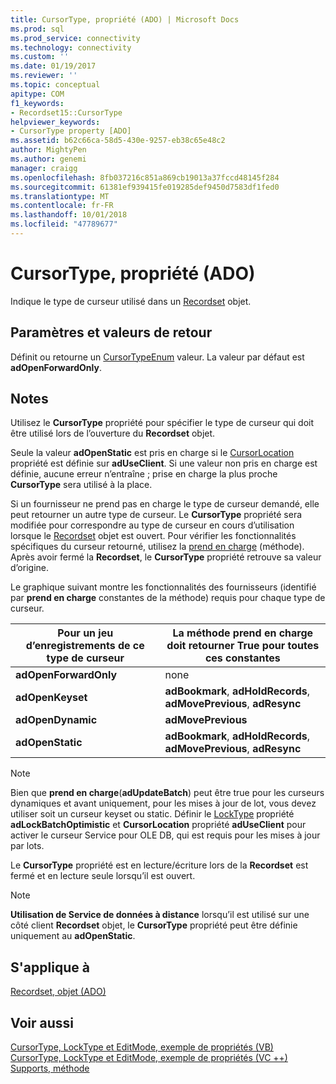 ```yaml
---
title: CursorType, propriété (ADO) | Microsoft Docs
ms.prod: sql
ms.prod_service: connectivity
ms.technology: connectivity
ms.custom: ''
ms.date: 01/19/2017
ms.reviewer: ''
ms.topic: conceptual
apitype: COM
f1_keywords:
- Recordset15::CursorType
helpviewer_keywords:
- CursorType property [ADO]
ms.assetid: b62c66ca-58d5-430e-9257-eb38c65e48c2
author: MightyPen
ms.author: genemi
manager: craigg
ms.openlocfilehash: 8fb037216c851a869cb19013a37fccd48145f284
ms.sourcegitcommit: 61381ef939415fe019285def9450d7583df1fed0
ms.translationtype: MT
ms.contentlocale: fr-FR
ms.lasthandoff: 10/01/2018
ms.locfileid: "47789677"
---
```

# <a name="cursortype-property-ado"></a>CursorType, propriété (ADO)
Indique le type de curseur utilisé dans un [Recordset](../../../ado/reference/ado-api/recordset-object-ado.md) objet.  
  
## <a name="settings-and-return-values"></a>Paramètres et valeurs de retour  
 Définit ou retourne un [CursorTypeEnum](../../../ado/reference/ado-api/cursortypeenum.md) valeur. La valeur par défaut est **adOpenForwardOnly**.  
  
## <a name="remarks"></a>Notes  
 Utilisez le **CursorType** propriété pour spécifier le type de curseur qui doit être utilisé lors de l’ouverture du **Recordset** objet.  
  
 Seule la valeur **adOpenStatic** est pris en charge si le [CursorLocation](../../../ado/reference/ado-api/cursorlocation-property-ado.md) propriété est définie sur **adUseClient**. Si une valeur non pris en charge est définie, aucune erreur n’entraîne ; prise en charge la plus proche **CursorType** sera utilisé à la place.  
  
 Si un fournisseur ne prend pas en charge le type de curseur demandé, elle peut retourner un autre type de curseur. Le **CursorType** propriété sera modifiée pour correspondre au type de curseur en cours d’utilisation lorsque le [Recordset](../../../ado/reference/ado-api/recordset-object-ado.md) objet est ouvert. Pour vérifier les fonctionnalités spécifiques du curseur retourné, utilisez la [prend en charge](../../../ado/reference/ado-api/supports-method.md) (méthode). Après avoir fermé la **Recordset**, le **CursorType** propriété retrouve sa valeur d’origine.  
  
 Le graphique suivant montre les fonctionnalités des fournisseurs (identifié par **prend en charge** constantes de la méthode) requis pour chaque type de curseur.  
  
|Pour un jeu d’enregistrements de ce type de curseur|La méthode prend en charge doit retourner True pour toutes ces constantes|  
|----------------------------------------|---------------------------------------------------------------------|  
|**adOpenForwardOnly**|none|  
|**adOpenKeyset**|**adBookmark**, **adHoldRecords**, **adMovePrevious**, **adResync**|  
|**adOpenDynamic**|**adMovePrevious**|  
|**adOpenStatic**|**adBookmark**, **adHoldRecords**, **adMovePrevious**, **adResync**|  
  
> [!NOTE]
>  Bien que **prend en charge**(**adUpdateBatch**) peut être true pour les curseurs dynamiques et avant uniquement, pour les mises à jour de lot, vous devez utiliser soit un curseur keyset ou static. Définir le [LockType](../../../ado/reference/ado-api/locktype-property-ado.md) propriété **adLockBatchOptimistic** et **CursorLocation** propriété **adUseClient** pour activer le curseur Service pour OLE DB, qui est requis pour les mises à jour par lots.  
  
 Le **CursorType** propriété est en lecture/écriture lors de la **Recordset** est fermé et en lecture seule lorsqu’il est ouvert.  
  
> [!NOTE]
>  **Utilisation de Service de données à distance** lorsqu’il est utilisé sur une côté client **Recordset** objet, le **CursorType** propriété peut être définie uniquement au **adOpenStatic**.  
  
## <a name="applies-to"></a>S'applique à  
 [Recordset, objet (ADO)](../../../ado/reference/ado-api/recordset-object-ado.md)  
  
## <a name="see-also"></a>Voir aussi  
 [CursorType, LockType et EditMode, exemple de propriétés (VB)](../../../ado/reference/ado-api/cursortype-locktype-and-editmode-properties-example-vb.md)   
 [CursorType, LockType et EditMode, exemple de propriétés (VC ++)](../../../ado/reference/ado-api/cursortype-locktype-and-editmode-properties-example-vc.md)   
 [Supports, méthode](../../../ado/reference/ado-api/supports-method.md)
